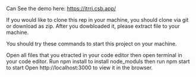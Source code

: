 Can See the demo here: https://itrri.csb.app/

If you would like to clone this rep in your machine, you should clone via git or download as zip. After you dowbloaded it, please extract file to your machine.

You should try these commands to start this project on your machine.

Open all files that you etracted in your code editor then open terminal in your code editor. Run npm install to install node_moduls then run npm start to start Open http://localhost:3000 to view it in the browser.
